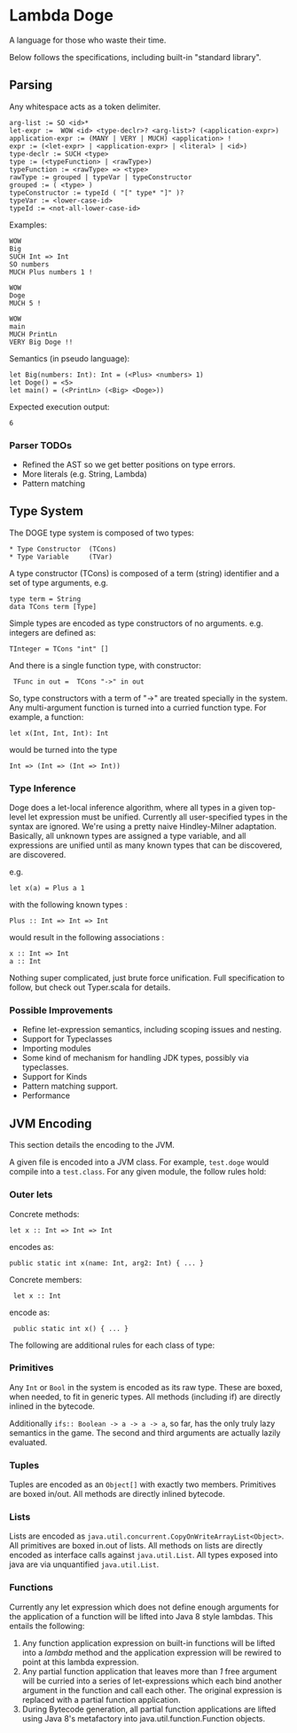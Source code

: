 # Lambda Doge


A language for those who waste their time.

Below follows the specifications, including built-in "standard library".

## Parsing


Any whitespace acts as a token delimiter.

    arg-list := SO <id>*
    let-expr :=  WOW <id> <type-declr>? <arg-list>? (<application-expr>)
    application-expr := (MANY | VERY | MUCH) <application> !
    expr := (<let-expr> | <application-expr> | <literal> | <id>)
    type-declr := SUCH <type>
    type := (<typeFunction> | <rawType>)
    typeFunction := <rawType> => <type>
    rawType := grouped | typeVar | typeConstructor
    grouped := ( <type> )
    typeConstructor := typeId ( "[" type* "]" )?
    typeVar := <lower-case-id>
    typeId := <not-all-lower-case-id>

Examples:

    WOW
    Big
    SUCH Int => Int
    SO numbers
    MUCH Plus numbers 1 !

    WOW
    Doge
    MUCH 5 !

    WOW
    main
    MUCH PrintLn
    VERY Big Doge !!

Semantics (in pseudo language):

    let Big(numbers: Int): Int = (<Plus> <numbers> 1)
    let Doge() = <5>
    let main() = (<PrintLn> (<Big> <Doge>))

Expected execution output:

    6

### Parser TODOs

* Refined the AST so we get better positions on type errors.
* More literals (e.g. String, Lambda)
* Pattern matching

## Type System

The DOGE type system is composed of two types:

    * Type Constructor  (TCons)
    * Type Variable     (TVar)

A type constructor (TCons) is composed of a term (string) identifier and a set of type arguments, e.g.

    type term = String
    data TCons term [Type]

Simple types are encoded as type constructors of no arguments. e.g. integers are defined as:

    TInteger = TCons "int" []

And there is a single function type, with constructor:

     TFunc in out =  TCons "->" in out

So, type constructors with a term of "->" are treated specially in the system.  Any multi-argument function is turned
into a curried function type.  For example, a function:

    let x(Int, Int, Int): Int

would be turned into the type

    Int => (Int => (Int => Int))


### Type Inference

Doge does a let-local inference algorithm, where all types in a given top-level let expression must be unified.
Currently all user-specified types in the syntax are ignored.  We're using a pretty naive Hindley-Milner adaptation.
Basically, all unknown types are assigned a type variable, and all expressions are unified until as many known types
that can be discovered, are discovered.

e.g.

    let x(a) = Plus a 1

with the following known types :

    Plus :: Int => Int => Int

would result in the following associations :

    x :: Int => Int
    a :: Int

Nothing super complicated, just brute force unification.  Full specification to follow, but check out Typer.scala
for details.

### Possible Improvements

* Refine let-expression semantics, including scoping issues and nesting.
* Support for Typeclasses
* Importing modules
* Some kind of mechanism for handling JDK types, possibly via typeclasses.
* Support for Kinds
* Pattern matching support.
* Performance


## JVM Encoding

This section details the encoding to the JVM.

A given file is encoded into a JVM class. For example, `test.doge` would compile into a `test.class`.  For any
 given module, the follow rules hold:

### Outer lets

Concrete methods:

    let x :: Int => Int => Int

encodes as:

    public static int x(name: Int, arg2: Int) { ... }


Concrete members:


     let x :: Int

encode as:

     public static int x() { ... }
     
The following are additional rules for each class of type:
     
### Primitives

Any `Int` or `Bool` in the system is encoded as its raw type.  These are boxed, when needed, to fit in generic types.
All methods (including if) are directly inlined in the bytecode.

Additionally `ifs:: Boolean -> a -> a -> a`, so far, has the only truly lazy semantics in the game.   The second and
third arguments are actually lazily evaluated.

### Tuples

Tuples are encoded as an `Object[]` with exactly two members.  Primitives are boxed in/out.  All methods are directly
inlined bytecode.

### Lists

Lists are encoded as `java.util.concurrent.CopyOnWriteArrayList<Object>`.  All primitives are boxed in.out of lists.
All methods on lists are directly encoded as interface calls against `java.util.List`.  All types exposed into java are
via unquantified `java.util.List`.


### Functions

Currently any let expression which does not define enough arguments for the application of a function will be
lifted into Java 8 style lambdas.   This entails the following:

1. Any function application expression on built-in functions will be lifted into a <foo>$lambda$<num> method and the
  application expression will be rewired to point at this lambda expression.
2. Any partial function application that leaves more than *1* free argument will be curried into a series of
   let-expressions which each bind another argument in the function and call each other.  The original expression
   is replaced with a partial function application.
3. During Bytecode generation, all partial function applications are lifted using Java 8's metafactory into
   java.util.function.Function objects.



